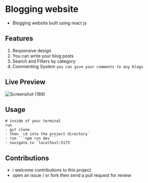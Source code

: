# Blogging website

- Blogging website built using react js

## Features

1. Responsive design
2. You can write your blog posts
2. Search and Filters by category
3. Commenting System ```you can give your comments to any blogs```


## Live Preview
![Screenshot (189)](https://github.com/preston176/blogging-website-react-js/assets/49411983/1c72321c-34a7-46dc-8735-c635dbe15c42)


## Usage

```
# inside of your terminal
run
- git clone 
- then `cd into the project directory`
- run ```npm run dev```
- navigate to `localhost:5173`
```

## Contributions

- i welcome contributions to this project.
- open an issue / or fork then send a pull request for review
